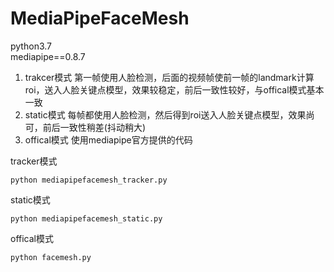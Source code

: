 # MediaPipeFaceMesh

python3.7  
mediapipe==0.8.7

1. trakcer模式
   第一帧使用人脸检测，后面的视频帧使前一帧的landmark计算roi，送入人脸关键点模型，效果较稳定，前后一致性较好，与offical模式基本一致
2. static模式
   每帧都使用人脸检测，然后得到roi送入人脸关键点模型，效果尚可，前后一致性稍差(抖动稍大)
5. offical模式
   使用mediapipe官方提供的代码


tracker模式
```
python mediapipefacemesh_tracker.py
```

static模式
```
python mediapipefacemesh_static.py
```

offical模式
```
python facemesh.py
```




